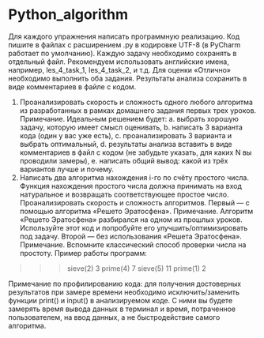 ﻿# Python_algorithm
Для каждого упражнения написать программную реализацию.
Код пишите в файлах с расширением .py в кодировке UTF-8 (в PyCharm работает по умолчанию). Каждую задачу необходимо сохранять в отдельный файл. Рекомендуем использовать английские имена, например, les_4_task_1, les_4_task_2, и т.д.
Для оценки «Отлично» необходимо выполнить оба задания.
Результаты анализа сохранить в виде комментариев в файле с кодом.
1. Проанализировать скорость и сложность одного любого алгоритма из разработанных в рамках домашнего задания первых трех уроков.
Примечание. Идеальным решением будет:
a. выбрать хорошую задачу, которую имеет смысл оценивать,
b. написать 3 варианта кода (один у вас уже есть),
c. проанализировать 3 варианта и выбрать оптимальный,
d. результаты анализа вставить в виде комментариев в файл с кодом (не забудьте указать, для каких N вы проводили замеры),
e. написать общий вывод: какой из трёх вариантов лучше и почему.
2. Написать два алгоритма нахождения i-го по счёту простого числа. Функция нахождения простого числа должна принимать на вход натуральное и возвращать соответствующее простое число. Проанализировать скорость и сложность алгоритмов.
Первый — с помощью алгоритма «Решето Эратосфена».
Примечание. Алгоритм «Решето Эратосфена» разбирался на одном из прошлых уроков. Используйте этот код и попробуйте его улучшить/оптимизировать под задачу.
Второй — без использования «Решета Эратосфена».
Примечание. Вспомните классический способ проверки числа на простоту.
Пример работы программ:

>>> sieve(2)
3
>>> prime(4)
7
>>> sieve(5)
11
>>> prime(1)
2

Примечание по профилированию кода: для получения достоверных результатов при замере времени необходимо исключить/заменить функции print() и input() в анализируемом коде. С ними вы будете замерять время вывода данных в терминал и время, потраченное пользователем, на ввод данных, а не быстродействие самого алгоритма.

